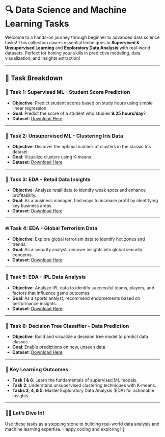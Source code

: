 # 🔍 Data Science and Machine Learning Tasks 

Welcome to a hands-on journey through beginner to advanced data science tasks! This collection covers essential techniques in **Supervised & Unsupervised Learning** and **Exploratory Data Analysis** with real-world datasets. Perfect for honing your skills in predictive modeling, data visualization, and insights extraction!

---

## 🚀 Task Breakdown

### 🎯 Task 1: Supervised ML - Student Score Prediction
- **Objective**: Predict student scores based on study hours using simple linear regression.
- **Goal**: Predict the score of a student who studies **9.25 hours/day**?
- **Dataset**: [Download Here](http://bit.ly/w-data)

---

### 🌸 Task 2: Unsupervised ML - Clustering Iris Data
- **Objective**: Discover the optimal number of clusters in the classic Iris dataset.
- **Goal**: Visualize clusters using K-means.
- **Dataset**: [Download Here](https://bit.ly/3kXTdox)

---

### 🛒 Task 3: EDA - Retail Data Insights
- **Objective**: Analyze retail data to identify weak spots and enhance profitability.
- **Goal**: As a business manager, find ways to increase profit by identifying key business areas.
- **Dataset**: [Download Here](https://bit.ly/3i4rbWl)

---

### 🔥 Task 4: EDA - Global Terrorism Data
- **Objective**: Explore global terrorism data to identify hot zones and trends.
- **Goal**: As a security analyst, uncover insights into global security concerns.
- **Dataset**: [Download Here](https://bit.ly/2TK5Xn5)

---

### 🏏 Task 5: EDA - IPL Data Analysis
- **Objective**: Analyze IPL data to identify successful teams, players, and factors that influence game outcomes.
- **Goal**: As a sports analyst, recommend endorsements based on performance insights.
- **Dataset**: [Download Here](https://bit.ly/34SRn3b)

---

### 🌳 Task 6: Decision Tree Classifier - Data Prediction
- **Objective**: Build and visualize a decision tree model to predict data classes.
- **Goal**: Enable predictions on new, unseen data.
- **Dataset**: [Download Here](https://bit.ly/3kXTdox)

---

### 🌟 Key Learning Outcomes
- **Task 1 & 6**: Learn the fundamentals of supervised ML models.
- **Task 2**: Understand unsupervised clustering techniques with K-means.
- **Tasks 3, 4, & 5**: Master Exploratory Data Analysis (EDA) for actionable insights.

---

### 👩‍💻 Let’s Dive In!
Use these tasks as a stepping stone to building real-world data analysis and machine learning expertise. Happy coding and exploring! 🚀
